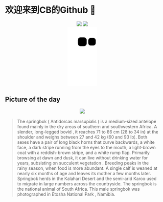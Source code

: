 
# 欢迎来到CB的Github 👋

<div align="center">
  <img height="137px" src="https://github-readme-stats.vercel.app/api?username=SuperCB&show_icons=true&theme=radical" />
  <img height="137px" src="https://github-readme-stats.vercel.app/api/top-langs/?username=SuperCB&hide_title=true&hide_border=true&layout=compact&langs_count=6&text_color=000&icon_color=fff" />
</div>


<div align="center">
    <img src="./contribution-snake/github-contribution-grid-snake.svg" />
</div>



## Picture of the day
<div align="center">
  <img width=400px src="https://upload.wikimedia.org/wikipedia/commons/thumb/8/89/Antidorcas_marsupialis%2C_male_%28Etosha%2C_2012%29.jpg/960px-Antidorcas_marsupialis%2C_male_%28Etosha%2C_2012%29.jpg" />
</div>

>The  springbok  ( Antidorcas marsupialis ) is a medium-sized  antelope  found mainly in the dry areas of southern and southwestern Africa. A slender, long-legged  bovid , it reaches 71 to 86 cm (28 to 34 in) at the shoulder and weighs between 27 and 42 kg (60 and 93 lb). Both sexes have a pair of long black  horns  that curve backwards, a white face, a dark stripe running from the eyes to the mouth, a light-brown  coat  with a reddish-brown stripe, and a white  rump  flap. Primarily  browsing  at dawn and dusk, it can live without drinking water for years, subsisting on  succulent vegetation . Breeding peaks in the rainy season, when food is more  abundant. A single calf is weaned at nearly six months of age and leaves its mother a few months later. Springbok herds in the  Kalahari Desert  and the semi-arid  Karoo  used to migrate in large numbers across the countryside.  The springbok is the national animal of South Africa. This male springbok was photographed in  Etosha National Park , Namibia.


